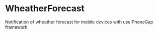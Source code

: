 # WheatherForecast
Notification of wheather forecast for mobile devices with use PhoneGap framework
